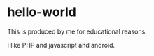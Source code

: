 # hello-world

This is produced by me for educational reasons.

I like PHP and javascript and android.
